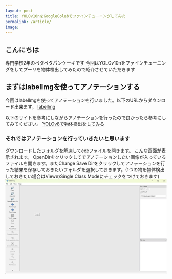```yaml
---
layout: post
title: YOLOv10nをGoogleColabでファインチューニングしてみた
permalink: /article/
image: 
---
```

## こんにちは
専門学校2年のペタペタパンケーキです
今回はYOLOv10nをファインチューニングをしてプーリを物体検出してみたので紹介させていただきます

## まずはlabellmgを使ってアノテーションする
今回はlabellmgを使ってアノテーションを行いました。以下のURLからダウンロード出来ます。
[labellmg](https://github.com/HumanSignal/labelImg/releases)

以下のサイトを参考にしながらアノテーションを行ったので良かったら参考にしてみてください。
[YOLOv8で物体検出をしてみる](https://note.com/toki_engineer/n/nb46c42e713d0)

### それではアノテーションを行っていきたいと思います
ダウンロードしたフォルダを解凍してexeファイルを開きます。
こんな画面が表示されます。
OpenDirをクリックしてでアノテーションしたい画像が入っているファイルを開きます。またChange Save Dirをクリックしてアノテーションを行った結果を保存しておきたいフォルダを選択しておきます。(1つの物を物体検出しておきたい場合はViewのSingle Class Modeにチェックをつけておきます)
![alt text](image-1.png)